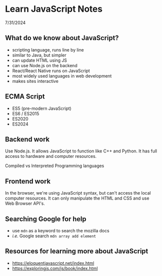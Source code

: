 # Learn JavaScript Notes

7/31/2024

## What do we know about JavaScript?

- scripting language, runs line by line
- similar to Java, but simpler
- can update HTML using JS
- can use Node.js on the backend
- React/React Native runs on JavaScript
- most widely used languages in web development
- makes sites interactive

## ECMA Script

- ES5 (pre-modern JavaScript)
- ES6 / ES2015
- ES2020
- ES2024

## Backend work

Use Node.js. It allows JavaScript to function like C++ and Python. It has full access to hardware and computer resources.

Compiled vs Interpreted Programming languages

## Frontend work

In the browser, we're using JavaScript syntax, but can't access the local computer resources. It can only manipulate the HTML and CSS and use Web Browser API's.

## Searching Google for help

- use `mdn` as a keyword to search the mozilla docs
- _i.e._ Google search `mdn array add element`

## Resources for learning more about JavaScript

- https://eloquentjavascript.net/index.html
- https://exploringjs.com/js/book/index.html
